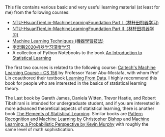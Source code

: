 This file contains various basic and very useful learning material (at least for me) from the following courses:

* [NTU-HsuanTienLin-MachineLearningFoundation Part I（林轩田机器学习)](https://www.coursera.org/learn/ntumlone-mathematicalfoundations)
* [NTU-HsuanTienLin-MachineLearningFoundation Part II（林轩田机器学习)](https://www.coursera.org/learn/ntumlone-algorithmicfoundations)
* [Machine Learning Techniques (機器學習技法)](https://www.coursera.org/learn/machine-learning-techniques)
* [李宏毅2020机器学习深度学习](https://www.bilibili.com/video/av94519857/)
* A collection of Python Notebooks to the book [An Introduction to Statistical Learning](http://faculty.marshall.usc.edu/gareth-james/ISL/)


The first two courses is related to the following course:  [Caltech's Machine Learning Course - CS 156](https://www.youtube.com/watch?v=mbyG85GZ0PI&list=PLD63A284B7615313A) by Professor Yaser Abu-Mostafa, with whom Prof Lin coauthored their textbook [Learning From Data](https://www.amazon.com/Learning-Data-Yaser-S-Abu-Mostafa/dp/1600490069). I highly recommend this book for people who are interested in the basics of statistical learning theory. 

The Last book by  Gareth James, Daniela Witten, Trevor Hastie, and Robert Tibshirani is intended for undergraduate student, and if you are interested in more advanced theoretical aspects of statistical learning, there is another book [The Elements of Statistical Learning](https://web.stanford.edu/~hastie/ElemStatLearn/). Similar books are [Pattern Recognition and Machine Learning by Christopher Bishop](http://users.isr.ist.utl.pt/~wurmd/Livros/school/Bishop%20-%20Pattern%20Recognition%20And%20Machine%20Learning%20-%20Springer%20%202006.pdf) and [Machine Learning: a Probabilistic Perspective
by Kevin Murphy](https://www.cs.ubc.ca/~murphyk/MLbook/) with roughly the same level of math sophistication.
